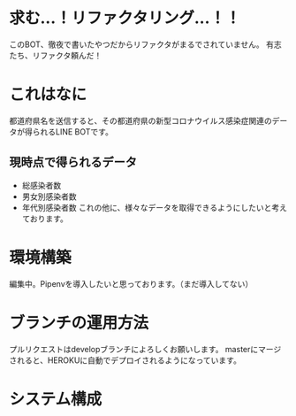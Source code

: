 # 求む...！リファクタリング...！！
このBOT、徹夜で書いたやつだからリファクタがまるでされていません。
有志たち、リファクタ頼んだ！

# これはなに
都道府県名を送信すると、その都道府県の新型コロナウイルス感染症関連のデータが得られるLINE BOTです。

## 現時点で得られるデータ
* 総感染者数
* 男女別感染者数
* 年代別感染者数
これの他に、様々なデータを取得できるようにしたいと考えております。

# 環境構築
編集中。Pipenvを導入したいと思っております。（まだ導入してない）

# ブランチの運用方法
プルリクエストはdevelopブランチによろしくお願いします。
masterにマージされると、HEROKUに自動でデプロイされるようになっています。

# システム構成